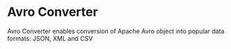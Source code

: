 # Avro Converter

Avro Converter enables conversion of Apache Avro object into popular data formats: JSON, XML and CSV 